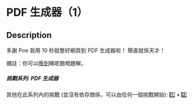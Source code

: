 PDF 生成器（1）
===

## Description

多謝 Poe 我用 10 秒就整好網頁到 PDF 生成器啦！ 簡直就係天才！

備註：你可以[喺到](https://hackmd.io/@blackb6a/hkcert-ctf-2024-ii-zh-449d7d78f978a2d4)睇呢題嘅題解。

##### 挑戰系列: PDF 生成器

其他在此系列內的挑戰 (並沒有依存關係，可以由任何一個挑戰開始): [1️⃣](/challenges/833501209) • [2️⃣](/challenges/318612757)

